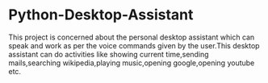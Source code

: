 # Python-Desktop-Assistant
This project is concerned about the personal desktop assistant which can speak and work as per the voice commands given by the user.This desktop assistant can do activities like showing current time,sending mails,searching wikipedia,playing music,opening google,opening youtube etc.
